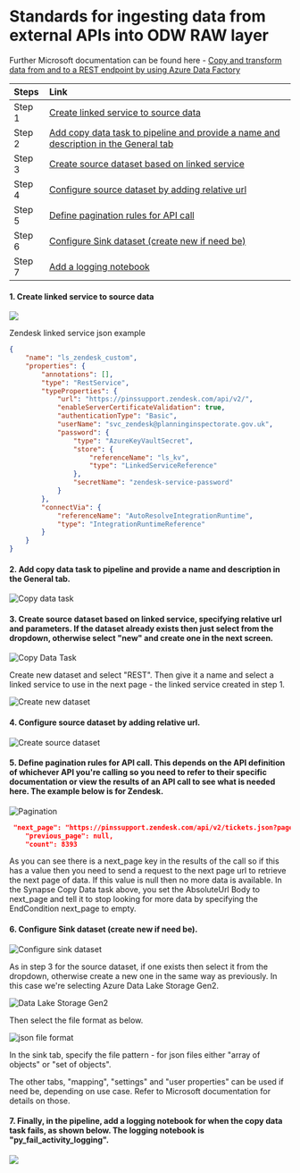 # Standards for ingesting data from external APIs into ODW RAW layer

Further Microsoft documentation can be found here - [Copy and transform data from and to a REST endpoint by using Azure Data Factory](https://learn.microsoft.com/en-us/azure/data-factory/connector-rest?tabs=data-factory)  

| Steps         |Link                                               |  
| :------------|:-------------------------------------|  
| Step 1        | [Create linked service to source data](#1-create-linked-service-to-source-data)                                       |  
| Step 2        | [Add copy data task to pipeline and provide a name and description in the General tab](#2-add-copy-data-task-to-pipeline-and-provide-a-name-and-description-in-the-general-tab)                                                       |  
| Step 3        |[Create source dataset based on linked service](#3-create-source-dataset-based-on-linked-service-specifying-relative-url-and-parameters-if-the-dataset-already-exists-then-just-select-from-the-dropdown-otherwise-select-new-and-create-one-in-the-next-screen)                                                         |  
| Step 4        | [Configure source dataset by adding relative url](#4-configure-source-dataset-by-adding-relative-url)                                                        |  
| Step 5        | [Define pagination rules for API call](#5-define-pagination-rules-for-api-call-this-depends-on-the-api-definition-of-whichever-api-youre-calling-so-you-need-to-refer-to-their-specific-documentation-or-view-the-results-of-an-api-call-to-see-what-is-needed-here-the-example-below-is-for-zendesk)                                                      |  
| Step 6        | [Configure Sink dataset (create new if need be)](#6-configure-sink-dataset-create-new-if-need-be)                                                        |  
| Step 7        | [Add a logging notebook](#7-finally-in-the-pipeline-add-a-logging-notebook-for-when-the-copy-data-task-fails-as-shown-below-the-logging-notebook-is-py_fail_activity_logging)                                                       |  
 

#### 1. Create linked service to source data  

![](../../images/linkedService.png)   

Zendesk linked service json example  

```json
{
    "name": "ls_zendesk_custom",
    "properties": {
        "annotations": [],
        "type": "RestService",
        "typeProperties": {
            "url": "https://pinssupport.zendesk.com/api/v2/",
            "enableServerCertificateValidation": true,
            "authenticationType": "Basic",
            "userName": "svc_zendesk@planninginspectorate.gov.uk",
            "password": {
                "type": "AzureKeyVaultSecret",
                "store": {
                    "referenceName": "ls_kv",
                    "type": "LinkedServiceReference"
                },
                "secretName": "zendesk-service-password"
            }
        },
        "connectVia": {
            "referenceName": "AutoResolveIntegrationRuntime",
            "type": "IntegrationRuntimeReference"
        }
    }
}
```

#### 2. Add copy data task to pipeline and provide a name and description in the General tab.    

![Copy data task](../../images/copy_data_task.png)

#### 3. Create source dataset based on linked service, specifying relative url and parameters. If the dataset already exists then just select from the dropdown, otherwise select "new" and create one in the next screen.  

![Copy Data Task](../../images/source_dataset.png)  

Create new dataset and select "REST". Then give it a name and select a linked service to use in the next page - the linked service created in step 1.  

![Create new dataset](../../images/create_new_dataset.png)

#### 4. Configure source dataset by adding relative url.  

![Create source dataset](../../images/relative_url.png)  

#### 5. Define pagination rules for API call. This depends on the API definition of whichever API you're calling so you need to refer to their specific documentation or view the results of an API call to see what is needed here. The example below is for Zendesk.  

![Pagination](../../images/pagination.png)  

```json
 "next_page": "https://pinssupport.zendesk.com/api/v2/tickets.json?page=2",
    "previous_page": null,
    "count": 8393
```
As you can see there is a next_page key in the results of the call so if this has a value then you need to send a request to the next page url to retrieve the next page of data. If this value is null then no more data is available. In the Synapse Copy Data task above, you set the AbsoluteUrl Body to next_page and tell it to stop looking for more data by specifying the EndCondition next_page to empty.  

#### 6. Configure Sink dataset (create new if need be).  

![Configure sink dataset](../../images/sink_dataset.png)  

As in step 3 for the source dataset, if one exists then select it from the dropdown, otherwise create a new one in the same way as previously. In this case we're selecting Azure Data Lake Storage Gen2.  

![Data Lake Storage Gen2](../../images/datalake_storage_gen2.png)  

Then select the file format as below.  

![json file format](../../images/json_file_format.png)  

In the sink tab, specify the file pattern - for json files either "array of objects" or "set of objects".  

The other tabs, "mapping", "settings" and "user properties" can be used if need be, depending on use case. Refer to Microsoft documentation for details on those.   

#### 7. Finally, in the pipeline, add a logging notebook for when the copy data task fails, as shown below. The logging notebook is "py_fail_activity_logging".   

![](../../images/logging_notebook.png)

